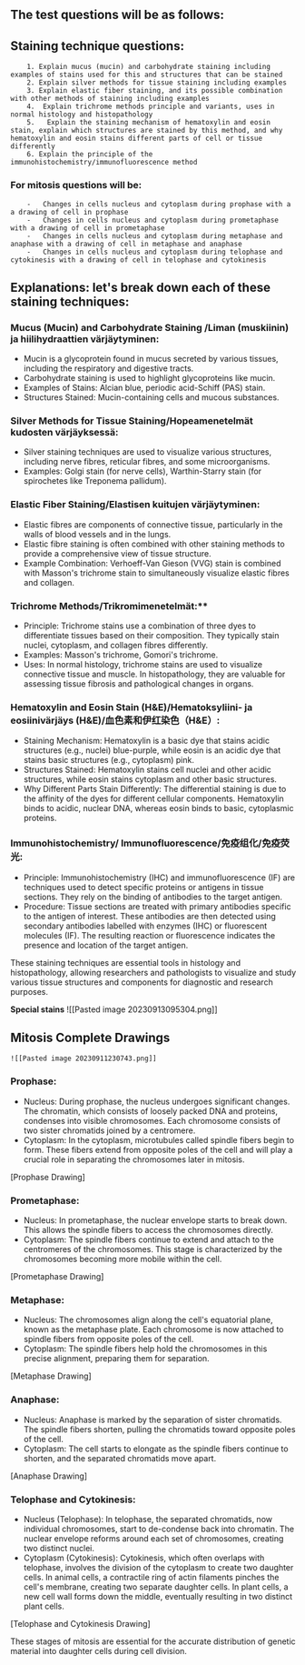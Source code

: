 ## The test questions will be as follows: ##

## Staining technique questions: ##

```
	1. Explain mucus (mucin) and carbohydrate staining including examples of stains used for this and structures that can be stained 
	2. Explain silver methods for tissue staining including examples 
	3. Explain elastic fiber staining, and its possible combination with other methods of staining including examples 
	4.  Explain trichrome methods principle and variants, uses in normal histology and histopathology
	5.   Explain the staining mechanism of hematoxylin and eosin stain, explain which structures are stained by this method, and why hematoxylin and eosin stains different parts of cell or tissue differently
	6. Explain the principle of the immunohistochemistry/immunofluorescence method
```
### For mitosis questions will be: ###

```
	-   Changes in cells nucleus and cytoplasm during prophase with a a drawing of cell in prophase
	-   Changes in cells nucleus and cytoplasm during prometaphase with a drawing of cell in prometaphase
	-   Changes in cells nucleus and cytoplasm during metaphase and anaphase with a drawing of cell in metaphase and anaphase
	-   Changes in cells nucleus and cytoplasm during telophase and cytokinesis with a drawing of cell in telophase and cytokinesis

```
## Explanations: let's break down each of these staining techniques: ##

### Mucus (Mucin) and Carbohydrate Staining /Liman (muskiinin) ja hiilihydraattien värjäytyminen:
-  Mucin is a glycoprotein found in mucus secreted by various tissues, including the respiratory and digestive tracts.
- Carbohydrate staining is used to highlight glycoproteins like mucin.
- Examples of Stains: Alcian blue, periodic acid-Schiff (PAS) stain.
- Structures Stained: Mucin-containing cells and mucous substances.
	
### Silver Methods for Tissue Staining/Hopeamenetelmät kudosten värjäyksessä:
-  Silver staining techniques are used to visualize various structures, including nerve fibres, reticular fibres, and some microorganisms.
- Examples: Golgi stain (for nerve cells), Warthin-Starry stain (for spirochetes like Treponema pallidum).
	  
	
### Elastic Fiber Staining/Elastisen kuitujen värjäytyminen:
- Elastic fibres are components of connective tissue, particularly in the walls of blood vessels and in the lungs.
- Elastic fibre staining is often combined with other staining methods to provide a comprehensive view of tissue structure.
- Example Combination: Verhoeff-Van Gieson (VVG) stain is combined with Masson's trichrome stain to simultaneously visualize elastic fibres and collagen.
	
   
### Trichrome Methods/Trikromimenetelmät:**
- Principle: Trichrome stains use a combination of three dyes to differentiate tissues based on their composition. They typically stain nuclei, cytoplasm, and collagen fibres differently.
- Examples: Masson's trichrome, Gomori's trichrome.
- Uses: In normal histology, trichrome stains are used to visualize connective tissue and muscle. In histopathology, they are valuable for assessing tissue fibrosis and pathological changes in organs.
	 
   
### Hematoxylin and Eosin Stain (H&E)/Hematoksyliini- ja eosiinivärjäys (H&E)/血色素和伊红染色（H&E）:
- Staining Mechanism: Hematoxylin is a basic dye that stains acidic structures (e.g., nuclei) blue-purple, while eosin is an acidic dye that stains basic structures (e.g., cytoplasm) pink.
- Structures Stained: Hematoxylin stains cell nuclei and other acidic structures, while eosin stains cytoplasm and other basic structures.
- Why Different Parts Stain Differently: The differential staining is due to the affinity of the dyes for different cellular components. Hematoxylin binds to acidic, nuclear DNA, whereas eosin binds to basic, cytoplasmic proteins.
	

### Immunohistochemistry/ Immunofluorescence/免疫组化/免疫荧光:
- Principle: Immunohistochemistry (IHC) and immunofluorescence (IF) are techniques used to detect specific proteins or antigens in tissue sections. They rely on the binding of antibodies to the target antigen.
- Procedure: Tissue sections are treated with primary antibodies specific to the antigen of interest. These antibodies are then detected using secondary antibodies labelled with enzymes (IHC) or fluorescent molecules (IF). The resulting reaction or fluorescence indicates the presence and location of the target antigen.
	 
   
These staining techniques are essential tools in histology and histopathology, allowing researchers and pathologists to visualize and study various tissue structures and components for diagnostic and research purposes.

**Special stains**
	![[Pasted image 20230913095304.png]]


## Mitosis Complete Drawings ##

	![[Pasted image 20230911230743.png]]

### Prophase:
-  Nucleus: During prophase, the nucleus undergoes significant changes. The chromatin, which consists of loosely packed DNA and proteins, condenses into visible chromosomes. Each chromosome consists of two sister chromatids joined by a centromere.
- Cytoplasm: In the cytoplasm, microtubules called spindle fibers begin to form. These fibers extend from opposite poles of the cell and will play a crucial role in separating the chromosomes later in mitosis.

[Prophase Drawing]

### Prometaphase:
- Nucleus: In prometaphase, the nuclear envelope starts to break down. This allows the spindle fibers to access the chromosomes directly.
- Cytoplasm: The spindle fibers continue to extend and attach to the centromeres of the chromosomes. This stage is characterized by the chromosomes becoming more mobile within the cell.

[Prometaphase Drawing]

### Metaphase:
- Nucleus: The chromosomes align along the cell's equatorial plane, known as the metaphase plate. Each chromosome is now attached to spindle fibers from opposite poles of the cell.
- Cytoplasm: The spindle fibers help hold the chromosomes in this precise alignment, preparing them for separation.

[Metaphase Drawing]

### Anaphase:
- Nucleus: Anaphase is marked by the separation of sister chromatids. The spindle fibers shorten, pulling the chromatids toward opposite poles of the cell.
- Cytoplasm: The cell starts to elongate as the spindle fibers continue to shorten, and the separated chromatids move apart.

[Anaphase Drawing]

### Telophase and Cytokinesis:
- Nucleus (Telophase): In telophase, the separated chromatids, now individual chromosomes, start to de-condense back into chromatin. The nuclear envelope reforms around each set of chromosomes, creating two distinct nuclei.
- Cytoplasm (Cytokinesis): Cytokinesis, which often overlaps with telophase, involves the division of the cytoplasm to create two daughter cells. In animal cells, a contractile ring of actin filaments pinches the cell's membrane, creating two separate daughter cells. In plant cells, a new cell wall forms down the middle, eventually resulting in two distinct plant cells.

[Telophase and Cytokinesis Drawing]

These stages of mitosis are essential for the accurate distribution of genetic material into daughter cells during cell division.
